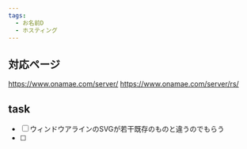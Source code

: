 ```yaml
---
tags:
  - お名前D
  - ホスティング
---
```


## 対応ページ
https://www.onamae.com/server/
https://www.onamae.com/server/rs/

## task
- [ ] ウィンドウアラインのSVGが若干既存のものと違うのでもらう
- [ ] 